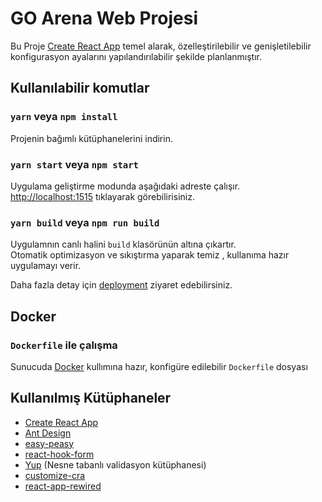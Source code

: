 # GO Arena Web Projesi

Bu Proje [Create React App](https://github.com/facebook/create-react-app) temel alarak, özelleştirilebilir ve genişletilebilir konfigurasyon ayalarını yapılandırılabilir şekilde planlanmıştır.

## Kullanılabilir komutlar

### `yarn` veya `npm install`

Projenin bağımlı kütüphanelerini indirin.

### `yarn start` veya `npm start`

Uygulama geliştirme modunda aşağıdaki adreste çalışır.\
[http://localhost:1515](http://localhost:1515) tıklayarak görebilirisiniz.

### `yarn build` veya `npm run build`

Uygulamnın canlı halini `build` klasörünün altına çıkartır.\
Otomatik optimizasyon ve sıkıştırma yaparak temiz , kullanıma hazır uygulamayı verir.

Daha fazla detay için [deployment](https://facebook.github.io/create-react-app/docs/deployment) ziyaret edebilirsiniz.

## Docker

### `Dockerfile` ile çalışma

Sunucuda [Docker](https://www.docker.com/) kullımına hazır, konfigüre edilebilir `Dockerfile` dosyası

## Kullanılmış Kütüphaneler

- [Create React App](https://create-react-app.dev)
- [Ant Design](https://ant.design)
- [easy-peasy](https://easy-peasy.now.sh)
- [react-hook-form](https://react-hook-form.com)
- [Yup](https://github.com/jquense/yup) (Nesne tabanlı validasyon kütüphanesi)
- [customize-cra](https://github.com/arackaf/customize-cra)
- [react-app-rewired](https://github.com/timarney/react-app-rewired)
